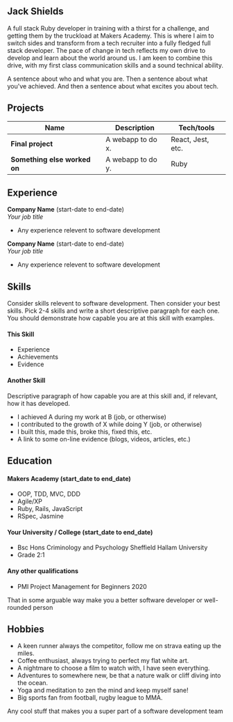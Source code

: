 ## Jack Shields

A full stack Ruby developer in training with a thirst for a challenge, and getting them by the truckload at Makers Academy. This is where I aim to switch sides and transform from a tech recruiter into a fully fledged full stack developer. The pace of change in tech reflects my own drive to develop and learn about the world around us. I am keen to combine this drive, with my first class communication skills and a sound technical ability.

A sentence about who and what you are. Then a sentence about what you've achieved. And then a sentence about what excites you about tech.

## Projects

| Name                         | Description       | Tech/tools        |
| ---------------------------- | ----------------- | ----------------- |
| **Final project**            | A webapp to do x. | React, Jest, etc. |
| **Something else worked on** | A webapp to do y. | Ruby              |

## Experience

**Company Name** (start-date to end-date)  
_Your job title_

- Any experience relevent to software development

**Company Name** (start-date to end-date)  
_Your job title_

- Any experience relevent to software development

## Skills

Consider skills relevent to software development. Then consider your best skills. Pick 2-4 skills and write a short descriptive paragraph for each one. You should demonstrate how capable you are at this skill with examples.

#### This Skill

- Experience
- Achievements
- Evidence

#### Another Skill

Descriptive paragraph of how capable you are at this skill and, if relevant, how it has developed.

- I achieved A during my work at B (job, or otherwise)
- I contributed to the growth of X while doing Y (job, or otherwise)
- I built this, made this, broke this, fixed this, etc.
- A link to some on-line evidence (blogs, videos, articles, etc.)

## Education

#### Makers Academy (start_date to end_date)

- OOP, TDD, MVC, DDD
- Agile/XP
- Ruby, Rails, JavaScript
- RSpec, Jasmine

#### Your University / College (start_date to end_date)

- Bsc Hons Criminology and Psychology
  Sheffield Hallam University
- Grade 2:1

#### Any other qualifications

- PMI Project Management for Beginners 2020

That in some arguable way make you a better software developer or well-rounded person

## Hobbies

- A keen runner always the competitor, follow me on strava eating up the miles.
- Coffee enthusiast, always trying to perfect my flat white art.
- A nightmare to choose a film to watch with, I have seen everything.
- Adventures to somewhere new, be that a nature walk or cliff diving into the ocean.
- Yoga and meditation to zen the mind and keep myself sane!
- Big sports fan from football, rugby league to MMA.

Any cool stuff that makes you a super part of a software development team
